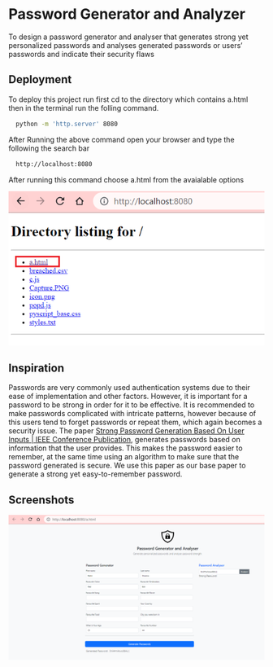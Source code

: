 # Password Generator and Analyzer

To design a password generator and analyser that generates strong yet personalized passwords and analyses generated passwords or users’ passwords and indicate their security flaws

## Deployment

To deploy this project run first cd to the directory which contains a.html then in the terminal run the folling command.

```bash
  python -m 'http.server' 8080
```

After Running the above command open your browser and type the following the search bar

```bash
  http://localhost:8080
```

After running this command choose a.html from the avaialable options

![](image1.png)

## Inspiration

Passwords are very commonly used authentication systems due to their ease of implementation and other factors. However, it is important for a password to be strong in order for it to be effective. It is recommended to make passwords complicated with intricate patterns, however because of this users tend to forget passwords or repeat them, which again becomes a security issue. The paper [Strong Password Generation Based On User Inputs | IEEE Conference Publication](https://ieeexplore.ieee.org/document/8936178), generates passwords based on information that the user provides. This makes the password easier to remember, at the same time using an algorithm to make sure that the password generated is secure. We use this paper as our base paper to generate a strong yet easy-to-remember password.

## Screenshots

![](image2.PNG)
